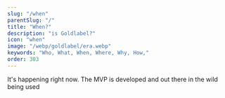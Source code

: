 ```yaml
---
slug: "/when"
parentSlug: "/"
title: "When?"
description: "is Goldlabel?"
icon: "when"
image: "/webp/goldlabel/era.webp"
keywords: "Who, What, When, Where, Why, How,"
order: 303
---
```


It's happening right now. The MVP is developed and out there in the wild being used